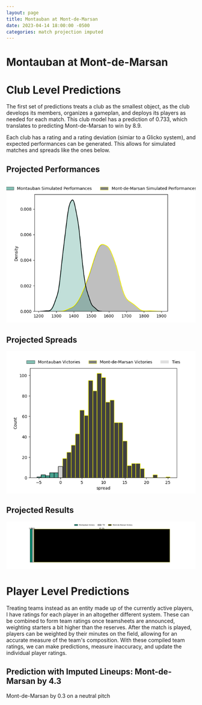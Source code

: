 ```yaml
---  
layout: page  
title: Montauban at Mont-de-Marsan  
date: 2023-04-14 18:00:00 -0500  
categories: match projection imputed  
---
```

# Montauban at Mont-de-Marsan

# Club Level Predictions


The first set of predictions treats a club as the smallest object, as the club develops its members, organizes a gameplan, and deploys its players as needed for each match. This club model has a prediction of 0.733, which translates to predicting Mont-de-Marsan to win by 8.9.

Each club has a rating and a rating deviation (simiar to a Glicko system), and expected performances can be generated. This allows for simulated matches and spreads like the ones below.
## Projected Performances


![Projected Performances](plots/performances_2023-04-14-Mont-de-Marsan-Montauban.png)
## Projected Spreads


![Projected Spreads](plots/spreads_2023-04-14-Mont-de-Marsan-Montauban.png)
## Projected Results


![Projected Results](plots/resultbar_2023-04-14-Mont-de-Marsan-Montauban.png)
# Player Level Predictions


Treating teams instead as an entity made up of the currently active players, I have ratings for each player in an altogether different system. These can be combined to form team ratings once teamsheets are announced, weighting starters a bit higher than the reserves. After the match is played, players can be weighted by their minutes on the field, allowing for an accurate measure of the team's composition. With these compiled team ratings, we can make predictions, measure inaccuracy, and update the individual player ratings.
## Prediction with Imputed Lineups: Mont-de-Marsan by 4.3


Mont-de-Marsan by 0.3 on a neutral pitch

